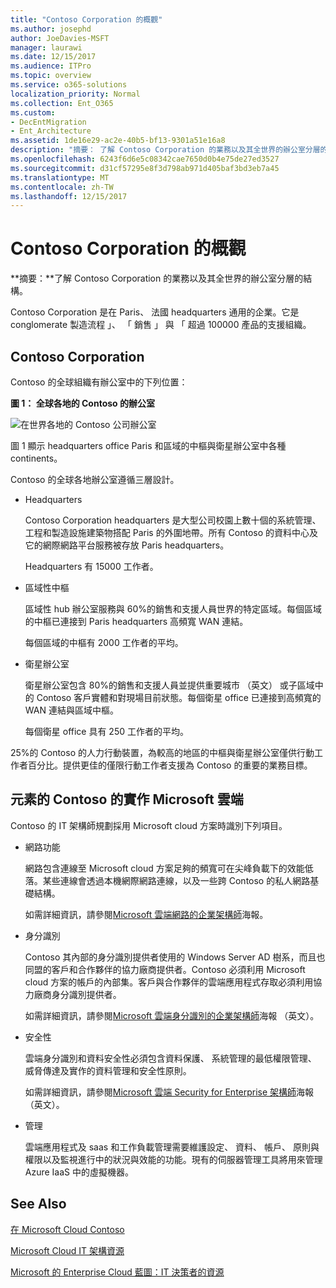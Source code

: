 ```yaml
---
title: "Contoso Corporation 的概觀"
ms.author: josephd
author: JoeDavies-MSFT
manager: laurawi
ms.date: 12/15/2017
ms.audience: ITPro
ms.topic: overview
ms.service: o365-solutions
localization_priority: Normal
ms.collection: Ent_O365
ms.custom:
- DecEntMigration
- Ent_Architecture
ms.assetid: 1de16e29-ac2e-40b5-bf13-9301a51e16a8
description: "摘要： 了解 Contoso Corporation 的業務以及其全世界的辦公室分層的結構。"
ms.openlocfilehash: 6243f6d6e5c08342cae7650d0b4e75de27ed3527
ms.sourcegitcommit: d31cf57295e8f3d798ab971d405baf3bd3eb7a45
ms.translationtype: MT
ms.contentlocale: zh-TW
ms.lasthandoff: 12/15/2017
---
```

# <a name="overview-of-the-contoso-corporation"></a>Contoso Corporation 的概觀

 **摘要：**了解 Contoso Corporation 的業務以及其全世界的辦公室分層的結構。
  
Contoso Corporation 是在 Paris、 法國 headquarters 通用的企業。它是 conglomerate 製造流程 」、 「 銷售 」 與 「 超過 100000 產品的支援組織。 
  
## <a name="the-contoso-corporation"></a>Contoso Corporation

Contoso 的全球組織有辦公室中的下列位置：
  
**圖 1： 全球各地的 Contoso 的辦公室**

![在世界各地的 Contoso 公司辦公室](images/Contoso_Poster/Contoso_WW_Org.png)

  
圖 1 顯示 headquarters office Paris 和區域的中樞與衛星辦公室中各種 continents。
  
Contoso 的全球各地辦公室遵循三層設計。
  
- Headquarters
    
    Contoso Corporation headquarters 是大型公司校園上數十個的系統管理、 工程和製造設施建築物搭配 Paris 的外圍地帶。所有 Contoso 的資料中心及它的網際網路平台服務被存放 Paris headquarters。
    
    Headquarters 有 15000 工作者。
    
- 區域性中樞
    
    區域性 hub 辦公室服務與 60%的銷售和支援人員世界的特定區域。每個區域的中樞已連接到 Paris headquarters 高頻寬 WAN 連結。 
    
    每個區域的中樞有 2000 工作者的平均。
    
- 衛星辦公室
    
    衛星辦公室包含 80%的銷售和支援人員並提供重要城市 （英文） 或子區域中的 Contoso 客戶實體和對現場目前狀態。每個衛星 office 已連接到高頻寬的 WAN 連結與區域中樞。
    
    每個衛星 office 具有 250 工作者的平均。
    
25%的 Contoso 的人力行動裝置，為較高的地區的中樞與衛星辦公室僅供行動工作者百分比。提供更佳的僅限行動工作者支援為 Contoso 的重要的業務目標。
  
## <a name="elements-of-contosos-implementation-of-the-microsoft-cloud"></a>元素的 Contoso 的實作 Microsoft 雲端

Contoso 的 IT 架構師規劃採用 Microsoft cloud 方案時識別下列項目。
  
- 網路功能
    
    網路包含連線至 Microsoft cloud 方案足夠的頻寬可在尖峰負載下的效能低落。某些連線會透過本機網際網路連線，以及一些跨 Contoso 的私人網路基礎結構。
    
    如需詳細資訊，請參閱[Microsoft 雲端網路的企業架構師](microsoft-cloud-networking-for-enterprise-architects.md)海報。
   
- 身分識別
    
    Contoso 其內部的身分識別提供者使用的 Windows Server AD 樹系，而且也同盟的客戶和合作夥伴的協力廠商提供者。Contoso 必須利用 Microsoft cloud 方案的帳戶的內部集。客戶與合作夥伴的雲端應用程式存取必須利用協力廠商身分識別提供者。
    
    如需詳細資訊，請參閱[Microsoft 雲端身分識別的企業架構師](microsoft-cloud-identity-for-enterprise-architects.md)海報 （英文）。
    
- 安全性
    
    雲端身分識別和資料安全性必須包含資料保護、 系統管理的最低權限管理、 威脅傳達及實作的資料管理和安全性原則。
    
    如需詳細資訊，請參閱[Microsoft 雲端 Security for Enterprise 架構師](http://aka.ms/cloudarchsecurity)海報 （英文）。
    
- 管理
    
    雲端應用程式及 saas 和工作負載管理需要維護設定、 資料、 帳戶、 原則與權限以及監視進行中的狀況與效能的功能。現有的伺服器管理工具將用來管理 Azure IaaS 中的虛擬機器。
    
## <a name="see-also"></a>See Also

[在 Microsoft Cloud Contoso](contoso-in-the-microsoft-cloud.md)
  
[Microsoft Cloud IT 架構資源](microsoft-cloud-it-architecture-resources.md)

[Microsoft 的 Enterprise Cloud 藍圖：IT 決策者的資源](https://sway.com/FJ2xsyWtkJc2taRD)
 


